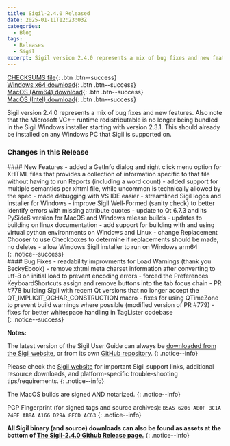 ```yaml
---
title: Sigil-2.4.0 Released
date: 2025-01-11T12:23:03Z
categories:
  - Blog
tags:
  - Releases
  - Sigil
excerpt: Sigil version 2.4.0 represents a mix of bug fixes and new features
---
```


[CHECKSUMS file](https://github.com/Sigil-Ebook/Sigil/releases/download/2.4.0/Sigil-2.4.0-CHECKSUMS.sha256.txt){: .btn .btn--success}<br/>
[Windows x64 download](https://github.com/Sigil-Ebook/Sigil/releases/download/2.4.0/Sigil-2.4.0-Windows-x64-Setup.exe){: .btn .btn--success}<br/>
[MacOS (Arm64) download](https://github.com/Sigil-Ebook/Sigil/releases/download/2.4.0/Sigil.app-2.4.0-Mac-arm64.txz){: .btn .btn--success}<br/>
[MacOS (Intel) download](https://github.com/Sigil-Ebook/Sigil/releases/download/2.4.0/Sigil.app-2.4.0-Mac-x86_64.txz){: .btn .btn--success}

Sigil version 2.4.0 represents a mix of bug fixes and new features.  Also note that the Microsoft VC++ runtime redistributable is no longer being bundled in the Sigil Windows installer starting with version 2.3.1. This should already be installed on any Windows PC that Sigil is supported on.


### Changes in this Release

<div markdown="1">
####  New Features
- added a GetInfo dialog and right click menu option for XHTML files that provides a collection of information specific to that file without having to run Reports (including a word count)
- added support for multiple semantics per xhtml file, while uncommon is technically allowed by the spec
- made debugging with VS IDE easier
- streamlined Sigil logos and installer for Windows
- improve Sigil Well-Formed (sanity check) to better identify errors with missing attribute quotes
- update to Qt 6.7.3 and its PySide6 version for MacOS and Windows release builds
- updates to building on linux documentation
- add support for building with and using virtual python environments on Windows and Linux
- change Replacement Chooser to use Checkboxes to determine if replacements should be made, no deletes
- allow Windows Sigil installer to run on Windows arm64
</div>
{: .notice--success}

<div markdown="1"> 
#### Bug Fixes
- readability improvments for Load Warnings (thank you BeckyEbook)
- remove xhtml meta charset information after converting to utf-8 on initial load to prevent encoding errors
- forced the Preferences KeyboardShortcuts assign and remove buttons into the tab focus chain
- PR #778 building Sigil with recent Qt versions that no longer accept the QT_IMPLICIT_QCHAR_CONSTRUCTION macro
- fixes for using QTimeZone to prevent build warnings where possible (modified version of PR #779)
- fixes for better whitespace handling in TagLister codebase
</div>
{: .notice--success}

__Notes:__

The latest version of the Sigil User Guide can always be [downloaded from the Sigil website](https://sigil-ebook.com/sigil/guide), or from its own [GitHub repository](https://github.com/Sigil-Ebook/sigil-user-guide/releases/latest).
{: .notice--info}

Please check the [Sigil website](https://sigil-ebook.com/sigil) for important Sigil support links, additional resource downloads, and platform-specific trouble-shooting tips/requirements.
{: .notice--info}

The MacOS builds are signed AND notarized.
{: .notice--info}

PGP Fingerprint (for signed tags and source archives): `B5A5 6206 AB0F BC1A 24EF AB8A A166 D29A 8FCD AC63`
{: .notice--info}

__All Sigil binary (and source) downloads can also be found as assets at the bottom of [The Sigil-2.4.0 Github Release page.](https://github.com/Sigil-Ebook/Sigil/releases/tag/2.4.0)__
{: .notice--info}

